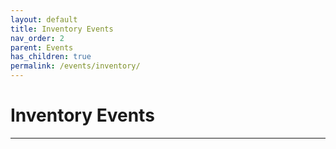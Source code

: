 ```yaml
---
layout: default
title: Inventory Events
nav_order: 2
parent: Events
has_children: true
permalink: /events/inventory/
---
```


# Inventory Events

---
